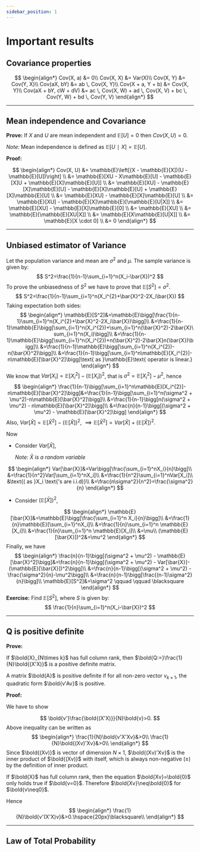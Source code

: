 ```yaml
---
sidebar_position: 1
---
```


# Important results

## Covariance properties

$$
\begin{align*}
Cov(X, a) &= 0\\
Cov(X, X) &= Var(X)\\
Cov(X, Y) &= Cov(Y, X)\\
Cov(aX, bY) &= ab \, Cov(X, Y)\\
Cov(X + a, Y + b) &= Cov(X, Y)\\
Cov(aX + bY, cW + dV) &= ac \, Cov(X, W) + ad \, Cov(X, V) + bc \, Cov(Y, W) + bd \, Cov(Y, V)
\end{align*} 
$$

---

## Mean independence and Covariance

**Prove:** If $X$ and $U$ are mean independent and $\mathbb{E}[U]=0$ then $Cov(X,U)=0$.

*Note:* Mean independence is defined as $\mathbb{E}[U∣X]=\mathbb{E}[U]$.

**Proof:**

$$
\begin{align*}
Cov(X, U) &= \mathbb{E}\left[(X - \mathbb{E}[X])(U - \mathbb{E}[U])\right] \\
&= \mathbb{E}[XU - X\mathbb{E}[U] - \mathbb{E}[X]U + \mathbb{E}[X]\mathbb{E}[U]] \\
&= \mathbb{E}[XU] - \mathbb{E}[X]\mathbb{E}[U] - \mathbb{E}[X]\mathbb{E}[U] + \mathbb{E}[X]\mathbb{E}[U] \\
&= \mathbb{E}[XU] - \mathbb{E}[X]\mathbb{E}[U] \\
&= \mathbb{E}[XU] - \mathbb{E}[X]\mathbb{E}[\mathbb{E}[U|X]] \\
&= \mathbb{E}[XU] - \mathbb{E}[X]\mathbb{E}[0] \\
&= \mathbb{E}[XU] \\
&= \mathbb{E}[\mathbb{E}[XU|X]] \\
&= \mathbb{E}[X\mathbb{E}[U|X]] \\
&= \mathbb{E}[X \cdot 0] \\
&= 0
\end{align*}
$$

---

## Unbiased estimator of Variance

Let the population variance and mean are $\sigma^2$ and $\mu$. The sample variance is given by:
$$
S^2=\frac{1}{n-1}\sum_{i=1}^n(X_i-\bar{X})^2
$$
To prove the unbiasedness of $S^2$ we have to prove that $\mathbb{E}[S^2]=\sigma^2$.
$$
S^2=\frac{1}{n-1}\sum_{i=1}^n(X_i^{2}+\bar{X}^2-2X_i\bar{X})
$$
Taking expectation both sides:
$$
\begin{align*}
\mathbb{E}[S^2]&=\mathbb{E}\bigg[\frac{1}{n-1}\sum_{i=1}^n(X_i^{2}+\bar{X}^2-2X_i\bar{X})\bigg]\\
&=\frac{1}{n-1}\mathbb{E}\bigg[\sum_{i=1}^n(X_i^{2})+\sum_{i=1}^n(\bar{X}^2)-2\bar{X}\sum_{i=1}^n(X_i)\bigg]\\
&=\frac{1}{n-1}\mathbb{E}\bigg[\sum_{i=1}^n(X_i^{2})+n(\bar{X}^2)-2\bar{X}n(\bar{X})\bigg]\\
&=\frac{1}{n-1}\mathbb{E}\bigg[\sum_{i=1}^n(X_i^{2})-n(\bar{X}^2)\bigg]\\
&=\frac{1}{n-1}\bigg[\sum_{i=1}^n\mathbb{E}[X_i^{2}]-n\mathbb{E}[\bar{X}^2]\bigg]\text{ as }\mathbb{E}\text{ operator is linear.}
\end{align*}
$$
We know that $Var[X_i]=\mathbb{E}[X_i^2] - (\mathbb{E}[X_i])^2$, that is $\sigma^2=\mathbb{E}[X_i^2] - \mu^2$, hence
$$
\begin{align*}
\frac{1}{n-1}\bigg[\sum_{i=1}^n\mathbb{E}[X_i^{2}]-n\mathbb{E}[\bar{X}^2]\bigg]&=\frac{1}{n-1}\bigg[\sum_{i=1}^n(\sigma^2 + \mu^2)-n\mathbb{E}[\bar{X}^2]\bigg]\\
&=\frac{1}{n-1}\bigg[n(\sigma^2 + \mu^2) - n\mathbb{E}[\bar{X}^2]\bigg]\\
&=\frac{n}{n-1}\bigg[(\sigma^2 + \mu^2) - \mathbb{E}[\bar{X}^2]\bigg]
\end{align*}
$$
Also, $Var[\bar{X}]=\mathbb{E}[\bar{X}^2]-(\mathbb{E}[\bar{X}])^2$, $\implies \mathbb{E}[\bar{X}^2]=Var[\bar{X}]+(\mathbb{E}[\bar{X}])^2$.

Now
* Consider $Var[\bar{X}]$,

  *Note: $\bar{X}$ is a random variable*

$$
\begin{align*}
Var[\bar{X}]&=Var\bigg[\frac{\sum_{i=1}^nX_i}{n}\bigg]\\
&=\frac{1}{n^2}Var[\sum_{i=1}^nX_i]\\
&=\frac{1}{n^2}\sum_{i=1}^nVar[X_i]\\
&\text{( as }X_i \text{'s are  i.i.d)}\\
&=\frac{n\sigma^2}{n^2}=\frac{\sigma^2}{n}
\end{align*}
$$

* Consider $(\mathbb{E}[\bar{X}])^2$, 
  
$$
\begin{align*}
\mathbb{E}[\bar{X}]&=\mathbb{E}\bigg[\frac{\sum_{i=1}^n X_i}{n}\bigg]\\
&=\frac{1}{n}\mathbb{E}[\sum_{i=1}^nX_i]\\
&=\frac{1}{n}\sum_{i=1}^n \mathbb{E}[X_i]\\
&=\frac{1}{n}\sum_{i=1}^n \mathbb{E}[X_i]\\
&=\mu\\
(\mathbb{E}[\bar{X}])^2&=\mu^2
\end{align*}
$$
Finally, we have
$$
\begin{align*}
\frac{n}{n-1}\bigg[(\sigma^2 + \mu^2) - \mathbb{E}[\bar{X}^2]\bigg]&=\frac{n}{n-1}\bigg[(\sigma^2 + \mu^2) - Var[\bar{X}]-(\mathbb{E}[\bar{X}])^2\bigg]\\
&=\frac{n}{n-1}\bigg[(\sigma^2 + \mu^2) - \frac{\sigma^2}{n}-\mu^2\bigg]\\
&=\frac{n}{n-1}\bigg[\frac{(n-1)\sigma^2}{n}\bigg]\\
\mathbb{E}[S^2]&=\sigma^2 \qquad \qquad \blacksquare
\end{align*}
$$
**Exercise:** Find $\mathbb{E}[S^2]$, where $S$ is given by:
$$
\frac{1}{n}\sum_{i=1}^n(X_i-\bar{X})^2
$$

---
## Q is positive definite

**Prove:** 

If $\bold{X}_{N\times k}$ has full column rank, then $\bold{Q:=}\frac{1}{N}\bold{(X'X)}$ is a positive definite matrix.

A matrix $\bold{A}$ is positive definite if for all non-zero vector $v_{k\times 1}$, the quadratic form $\bold{v′Av}$ is positive.

**Proof:**

We have to show

$$
\bold{v'}\frac{\bold{(X'X)}}{N}\bold{v}>0.
$$
Above inequality can be written as
$$
\begin{align*}
    \frac{1}{N}\bold{v'X'Xv}&>0\\
    \frac{1}{N}\bold{(Xv)'Xv}&>0\\
\end{align*}
$$
Since $\bold{(Xv)}$ is vector of dimension $N \times 1$, $\bold{(Xv)'Xv}$ is the inner product of $\bold{(Xv)}$ with itself, which is always non-negative $(\geq)$ by the definition of inner product.

If $\bold{X}$ has full column rank, then the equation $\bold{Xv}=\bold{0}$ only holds true if $\bold{v=0}$. Therefore $\bold{Xv}\neq\bold{0}$ for $\bold{v\neq0}$.

Hence
$$
\begin{align*}
    \frac{1}{N}\bold{v'(X'X)v}&>0.\hspace{20px}\blacksquare\\
\end{align*}
$$

---

## Law of Total Probability